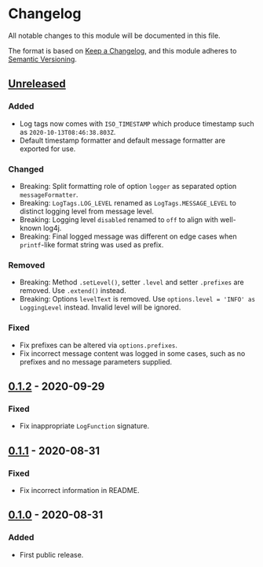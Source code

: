 # Changelog
All notable changes to this module will be documented in this file.

The format is based on [Keep a Changelog](https://keepachangelog.com/en/1.0.0/),
and this module adheres to [Semantic Versioning](https://semver.org/spec/v2.0.0.html).

## [Unreleased]
### Added
- Log tags now comes with `ISO_TIMESTAMP` which produce timestamp such as `2020-10-13T08:46:38.803Z`.
- Default timestamp formatter and default message formatter are exported for use.

### Changed
- Breaking: Split formatting role of option `logger` as separated option `messageFormatter`.
- Breaking: `LogTags.LOG_LEVEL` renamed as `LogTags.MESSAGE_LEVEL` to distinct logging level from message level.
- Breaking: Logging level `disabled` renamed to `off` to align with well-known log4j.
- Breaking: Final logged message was different on edge cases when `printf`-like format string was used as prefix.

### Removed
- Breaking: Method `.setLevel()`, setter `.level` and setter `.prefixes` are removed. Use `.extend()` instead.
- Breaking: Options `levelText` is removed. Use `options.level = 'INFO' as LoggingLevel` instead.
	Invalid level will be ignored.

### Fixed
- Fix prefixes can be altered via `options.prefixes`.
- Fix incorrect message content was logged in some cases, such as no prefixes and no message parameters supplied.

## [0.1.2] - 2020-09-29
### Fixed
- Fix inappropriate `LogFunction` signature.

## [0.1.1] - 2020-08-31
### Fixed
- Fix incorrect information in README.

## [0.1.0] - 2020-08-31
### Added
- First public release.



[Unreleased]: https://github.com/VeryCrazyDog/level-logger/compare/0.1.2...HEAD
[0.1.2]: https://github.com/VeryCrazyDog/level-logger/compare/0.1.1...0.1.2
[0.1.1]: https://github.com/VeryCrazyDog/level-logger/compare/0.1.0...0.1.1
[0.1.0]: https://github.com/VeryCrazyDog/level-logger/releases/tag/0.1.0
